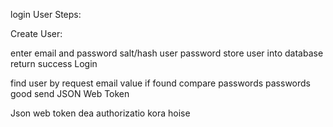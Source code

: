 login User
Steps:

Create User:

enter email and password
salt/hash user password
store user into database
return success
Login

find user by request email value
if found compare passwords
passwords good send JSON Web Token

Json web token dea authorizatio kora hoise 